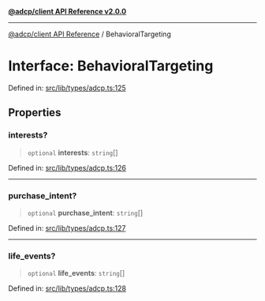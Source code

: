 [**@adcp/client API Reference v2.0.0**](../README.md)

***

[@adcp/client API Reference](../README.md) / BehavioralTargeting

# Interface: BehavioralTargeting

Defined in: [src/lib/types/adcp.ts:125](https://github.com/adcontextprotocol/adcp-client/blob/9ed0be764adbd110916d257101c95a577b3f15c8/src/lib/types/adcp.ts#L125)

## Properties

### interests?

> `optional` **interests**: `string`[]

Defined in: [src/lib/types/adcp.ts:126](https://github.com/adcontextprotocol/adcp-client/blob/9ed0be764adbd110916d257101c95a577b3f15c8/src/lib/types/adcp.ts#L126)

***

### purchase\_intent?

> `optional` **purchase\_intent**: `string`[]

Defined in: [src/lib/types/adcp.ts:127](https://github.com/adcontextprotocol/adcp-client/blob/9ed0be764adbd110916d257101c95a577b3f15c8/src/lib/types/adcp.ts#L127)

***

### life\_events?

> `optional` **life\_events**: `string`[]

Defined in: [src/lib/types/adcp.ts:128](https://github.com/adcontextprotocol/adcp-client/blob/9ed0be764adbd110916d257101c95a577b3f15c8/src/lib/types/adcp.ts#L128)
